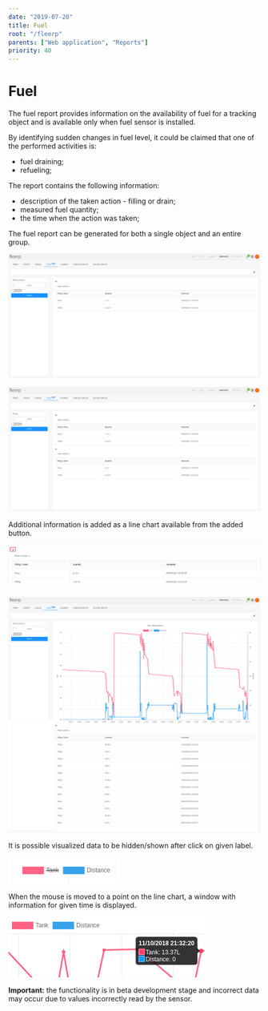 ```yaml
---
date: "2019-07-20"
title: Fuel
root: "/fleerp"
parents: ["Web application", "Reports"]
priority: 40
---
```


# Fuel

The fuel report provides information on the availability of fuel for a tracking object and is available only when fuel sensor is installed.

By identifying sudden changes in fuel level, it could be claimed that one of the performed activities is:
- fuel draining;
- refueling;

The report contains the following information:
- description of the taken action - filling or drain;
- measured fuel quantity;
- the time when the action was taken;

The fuel report can be generated for both a single object and an entire group.

![ToFuel](to-fuel.png)

![GroupFuel](group-fuel.png)

Additional information is added as a line chart available from the added button.

![ChartButton](chart-button.png)

![FuelChart](fuel-chart.png)

It is possible visualized data to be hidden/shown after click on given label.

![ChartOptions](chart-options.png) 

When the mouse is moved to a point on the line chart, a window with information for given time is displayed.

![Popup](popup.png)

**Important:** the functionality is in beta development stage and incorrect data may occur due to values incorrectly read by the sensor.
